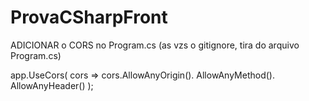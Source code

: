 # ProvaCSharpFront
ADICIONAR o CORS no Program.cs
(as vzs o gitignore, tira do arquivo Program.cs)

app.UseCors(
    cors => cors.AllowAnyOrigin().
        AllowAnyMethod().
        AllowAnyHeader()
);
